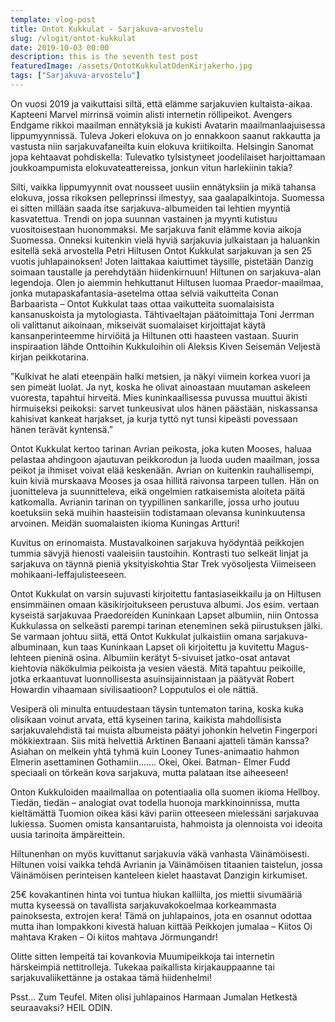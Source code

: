 ```yaml
---
template: vlog-post
title: Ontot Kukkulat - Sarjakuva-arvostelu
slug: /vlogit/ontot-kukkulat
date: 2019-10-03 00:00
description: this is the seventh test post
featuredImage: /assets/OntotKukkulatOdenKirjakerho.jpg
tags: ["Sarjakuva-arvostelu"]
---
```

On vuosi 2019 ja vaikuttaisi siltä, että elämme sarjakuvien kultaista-aikaa. Kapteeni Marvel mirrinsä voimin alisti internetin röllipeikot. Avengers Endgame rikkoi maailman ennätyksiä ja kukisti Avatarin maailmanlaajuisessa lippumyynnissä. Tuleva Jokeri elokuva on jo ennakkoon saanut rakkautta ja vastusta niin sarjakuvafaneilta kuin elokuva kriitikoilta.  Helsingin Sanomat jopa kehtaavat pohdiskella: Tulevatko tylsistyneet joodelilaiset harjoittamaan joukkoampumista elokuvateattereissa, jonkun vitun harlekiinin takia?

Silti, vaikka lippumyynnit ovat nousseet uusiin ennätyksiin ja mikä tahansa elokuva, jossa rikoksen pelleprinssi ilmestyy, saa gaalapalkintoja. Suomessa ei sitten millään saada itse sarjakuva-albumeiden tai lehtien myyntiä kasvatettua.  Trendi on jopa suunnan vastainen ja myynti kutistuu vuositoisestaan huonommaksi. Me sarjakuva fanit elämme kovia aikoja Suomessa. Onneksi kuitenkin vielä hyviä sarjakuvia julkaistaan ja haluankin esitellä sekä arvostella Petri Hiltusen Ontot Kukkulat sarjakuvan ja sen 25 vuotis juhlapainoksen! Joten laittakaa kaiuttimet täysille, pistetään Danzig soimaan taustalle ja perehdytään hiidenkirnuun!
Hiltunen on sarjakuva-alan legendoja. Olen jo aiemmin hehkuttanut Hiltusen luomaa Praedor-maailmaa, jonka mutapaskafantasia-asetelma ottaa selviä vaikutteita Conan Barbaarista – Ontot Kukkulat taas ottaa vaikutteita suomalaisista kansanuskoista ja mytologiasta.  Tähtivaeltajan päätoimittaja Toni Jerrman oli valittanut aikoinaan, mikseivät suomalaiset kirjoittajat käytä kansanperinteemme hirviöitä ja Hiltunen otti haasteen vastaan. Suurin inspiraation lähde Onttoihin Kukkuloihin oli Aleksis Kiven Seisemän Veljestä kirjan peikkotarina.

”Kulkivat he alati eteenpäin halki metsien, ja näkyi viimein korkea vuori ja sen pimeät luolat. Ja nyt, koska he olivat ainoastaan muutaman askeleen vuoresta, tapahtui hirveitä. Mies kuninkaallisessa puvussa muuttui äkisti hirmuiseksi peikoksi: sarvet tunkeusivat ulos hänen päästään, niskassansa kahisivat kankeat harjakset, ja kurja tyttö nyt tunsi kipeästi povessaan hänen terävät kyntensä.”

Ontot Kukkulat kertoo tarinan Avrian peikosta, joka kuten Mooses, haluaa pelastaa ahdingoon ajautuvan peikkorodun ja luoda uuden maailman, jossa peikot ja ihmiset voivat elää keskenään. Avrian on kuitenkin rauhallisempi, kuin kiviä murskaava Mooses ja osaa hillitä raivonsa tarpeen tullen. Hän on juonitteleva ja suunnitteleva, eikä ongelmien ratkaisemista aloiteta päitä katkomalla. Avrianin tarinan on tyypillinen sankarille, jossa urho joutuu koetuksiin sekä muihin haasteisiin todistamaan olevansa kuninkuutensa arvoinen. Meidän suomalaisten ikioma Kuningas Artturi! 

Kuvitus on erinomaista. Mustavalkoinen sarjakuva hyödyntää peikkojen tummia sävyjä hienosti vaaleisiin taustoihin. Kontrasti tuo selkeät linjat ja sarjakuva on täynnä pieniä yksityiskohtia Star Trek vyösoljesta Viimeiseen mohikaani-leffajulisteeseen.

Ontot Kukkulat on varsin sujuvasti kirjoitettu fantasiaseikkailu ja on Hiltusen ensimmäinen omaan käsikirjoitukseen perustuva albumi. Jos esim. vertaan kyseistä sarjakuvaa Praedoreiden Kuninkaan Lapset albumiin, niin Ontossa Kukkulassa on selkeästi parempi tarinan eteneminen sekä piirustuksen jälki. Se varmaan johtuu siitä, että Ontot Kukkulat julkaistiin omana sarjakuva-albuminaan, kun taas Kuninkaan Lapset oli kirjoitettu ja kuvitettu Magus-lehteen pieninä osina.
Albumiin kerätyt 5-sivuiset jatko-osat antavat kiehtovia näkökulmia peikoista ja vesien väestä. Mitä tapahtuu peikoille, jotka erkaantuvat luonnollisesta asuinsijainnistaan ja päätyvät Robert Howardin vihaamaan sivilisaatioon? Lopputulos ei ole nättiä. 

Vesiperä oli minulta entuudestaan täysin tuntematon tarina, koska kuka olisikaan voinut arvata, että kyseinen tarina, kaikista mahdollisista sarjakuvalehdistä tai muista albumeista päätyi johonkin helvetin Fingerpori mökkiextraan.  Siis mitä helvettiä Arktinen Banaani ajatteli tämän kanssa? Asiahan on melkein yhtä tyhmä kuin Looney Tunes-animaatio hahmon Elmerin asettaminen Gothamiin……. Okei, Okei.  Batman- Elmer Fudd speciaali on törkeän kova sarjakuva, mutta palataan itse aiheeseen! 

Onton Kukkuloiden maailmallaa on potentiaalia olla suomen ikioma Hellboy. Tiedän, tiedän – analogiat ovat todella huonoja markkinoinnissa, mutta kieltämättä Tuomion oikea käsi kävi pariin otteeseen mielessäni sarjakuvaa lukiessa. Suomen omista kansantaruista, hahmoista ja olennoista voi ideoita uusia tarinoita ämpäreittein. 

Hiltunenhan on myös kuvittanut sarjakuvia väkä vanhasta Väinämöisesti. Hiltunen voisi vaikka tehdä Avrianin ja Väinämöisen titaanien taistelun, jossa Väinämöisen perinteisen kanteleen kielet haastavat Danzigin kirkumiset.

25€ kovakantinen hinta voi tuntua hiukan kalliilta, jos miettii sivumääriä mutta kyseessä on tavallista sarjakuvakokoelmaa korkeammasta painoksesta, extrojen kera! Tämä on juhlapainos, jota en osannut odottaa mutta ihan lompakkoni kivestä haluan kiittää Peikkojen jumalaa – Kiitos Oi mahtava Kraken – Oi kiitos mahtava Jörmungandr! 

Olitte sitten lempeitä tai kovankovia Muumipeikkoja tai internetin härskeimpiä nettitrolleja. Tukekaa paikallista kirjakauppaanne tai sarjakuvaliikettänne ja ostakaa tämä hiidenhelmi!

Psst… Zum Teufel. Miten olisi juhlapainos Harmaan Jumalan Hetkestä seuraavaksi? HEIL ODIN.
